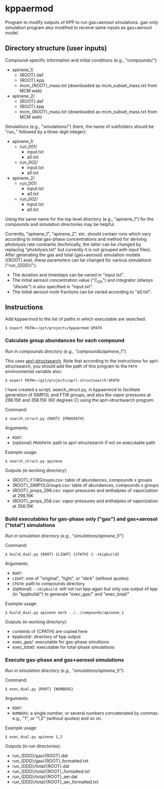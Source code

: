 kppaermod
===

Program to modify outputs of KPP to run gas+aerosol simulations. gas-only simulation program also modified to receive same inputs as gas+aerosol model.


## Directory structure (user inputs)

Compound-specific information and initial conditions (e.g., "compounds/"):

* apinene_1/
	* {ROOT}.def
	* {ROOT}.kpp
	* mcm\_{ROOT}\_mass.txt (downloaded as mcm\_subset\_mass.txt from MCM web)
* apinene_2/
	* {ROOT}.def
	* {ROOT}.kpp
	* mcm\_{ROOT}\_mass.txt (downloaded as mcm\_subset\_mass.txt from MCM web)


Simulations (e.g., "simulations/") (here, the name of subfolders should be "run\_" followed by a three-digit integer):

* apinene_1/
	* run\_001/
	  * input.txt
	  * a0.txt
	* run\_002/
	  * input.txt
	  * a0.txt
* apinene_2/
	* run\_001/
	  * input.txt
	  * a0.txt
	* run\_002/
	  * input.txt
	  * a0.txt

Using the same name for the top level directory (e.g., "apinene\_1") for the compounds and simulation directories may be helpful.

Currently, "apinene\_1", "apinene\_2", etc. should contain runs which vary according to initial gas-phase concentrations and method for deriving photolysis rate constants (technically, the latter can be changed by replacing "photolysis.txt" but currently it is not grouped with input files). After generating the gas and total (gas+aerosol) simulation models ({ROOT}.exe), these parameters can be changed for various simulations ("run\_{DDD}/"):

* The duration and timesteps can be varied in "input.txt".
* The initial aerosol concentration value ("C<sub>OA</sub>") and integrator (*always "dlsode"*) is also specified in "input.txt".
* The initial aerosol mole fractions can be varied according to "a0.txt".


## Instructions

Add kppaermod to the list of paths in which executable are searched:

```
$ export PATH=~/git/projects/kppaermod:$PATH
```

### Calculate group abundances for each compound


*Run in compounds directory (e.g., "compounds/apinene\_1")*.


This uses [aprl-structsearch](https://bitbucket.org/stakahama/aprl-structsearch). Note that according to the instructions for aprl-structsearch, you should add the path of this program to the `PATH` environmental variable also:
```
$ export PATH=~/git/projects/aprl-structsearch:$PATH
```

I have created a script, search_struct.py, in kppaermod to facilitate generation of SIMPOL and FTIR groups, and also the vapor pressures at 298.15K and 358.15K (60 degrees C) using the aprl-structsearch program.


Command:
```
$ search_struct.py {ROOT} {PROGPATH}
```

Arguments:

* `ROOT`: 
* (optional) `PROGPATH`: path to aprl-structsearch if not on executable path


Example usage:
```
$ search_struct.py apinene
```

Outputs (in working directory):

* {ROOT}\_FTIRGroups.csv: table of abundances, compounds x groups
* {ROOT}\_SIMPOLGroups.csv: table of abundances, compounds x groups
* {ROOT}\_props\_298.csv: vapor pressures and enthalpies of vaporization at 298.15K
* {ROOT}\_props\_358.csv: vapor pressures and enthalpies of vaporization at 358.15K


### Build executables for gas-phase only ("gas") and gas+aerosol ("total") simulations

*Run in simulation directory (e.g., "simulations/apinene\_1/")*.

Command:
```
$ build_dual.py {ROOT} {LIGHT} {CPATH} {--skipbuild}
```
Arguments:

* `ROOT`:
* `LIGHT`: one of "original", "light", or "dark" (without quotes)
* `CPATH`: path to compounds directory
* (optional) `--skipbuild`: will not run kpp again but only use output of kpp (in "kppbuild/") to generate "exec\_gas/" and "exec\_total/"

Example usage:
```
$ build_dual.py apinene dark ../../compounds/apinene_1
```

Outputs (in working directory):

* contents of {CPATH} are copied here
* kppbuild/: directory of kpp output
* exec\_gas/: executable for gas-phase simultions
* exec\_total/: executable for total-phase simulations

### Execute gas-phase and gas+aerosol simulations

*Run in simulation directory (e.g., "simulations/apinene\_1/").*

Command:
```
$ exec_dual.py {ROOT} {NUMBERS}
```

Arguments:

* `ROOT`: 
* `NUMBERS`: a single number, or several numbers concatenated by commas. e.g., "1", or "1,2" (without quotes) and so on.


Example usage:
```
$ exec_dual.py apinene 1,2
```

Outputs (in run directories):

* run\_{DDD}/gas/{ROOT}.dat
* run\_{DDD}/gas/{ROOT}\_formatted.txt
* run\_{DDD}/total/{ROOT}.dat
* run\_{DDD}/total/{ROOT}\_formatted.txt
* run\_{DDD}/total/{ROOT}\_aer.dat
* run\_{DDD}/total/{ROOT}\_aer\_formatted.txt
